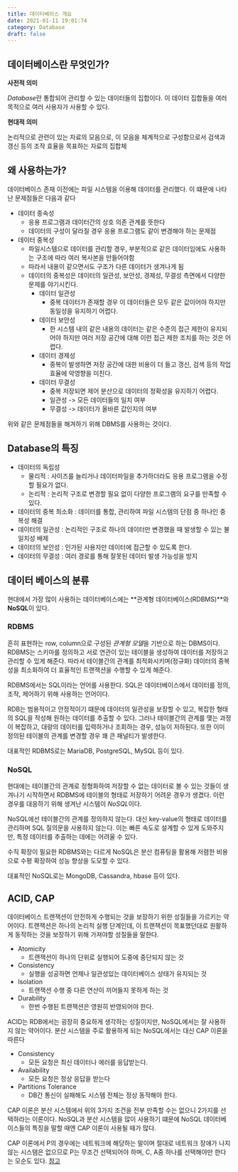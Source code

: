 ```yaml
---
title: 데이터베이스 개요
date: 2021-01-11 19:01:74
category: Database
draft: false
---
```


## 데이터베이스란 무엇인가?

**사전적 의미**

*Database*란 통합되어 관리할 수 있는 데이터들의 집합이다. 이 데이터 집합들을 여러 목적으로 여러 사용자가 사용할 수 있다.

**현대적 의미**

논리적으로 관련이 있는 자료의 모음으로, 이 모음을 체계적으로 구성함으로서 검색과 갱신 등의 조작 효율을 목표하는 자료의 집합체

## 왜 사용하는가?
데이터베이스 존재 이전에는 파일 시스템을 이용해 데이터를 관리했다. 이 떄문에 나타난 문제점들은 다음과 같다

- 데이터 종속성
  - 응용 프로그램과 데이터간의 상호 의존 관계를 뜻한다
  - 데이터의 구성이 달라질 경우 응용 프로그램도 같이 변경해야 하는 문제점
- 데이터 중복성
  - 파일시스템으로 데이터를 관리할 경우, 부분적으로 같은 데이터임에도 사용하는 구조에 따라 여러 복사본을 만들어야함
  - 따라서 내용이 같으면서도 구조가 다른 데이터가 생겨나게 됨
  - 데이터의 중복성은 데이터의 일관성, 보안성, 경제성, 무결성 측면에서 다양한 문제를 야기시킨다.
    - 데이터 일관성
      - 중복 데이터가 존재할 경우 이 데이터들은 모두 같은 값이어야 하지만 동일성을 유지하기 어렵다.
    - 데이터 보안성
      - 한 시스템 내의 같은 내용의 데이터는 같은 수준의 접근 제한이 유지되어야 하지만 여러 저장 공간에 대해 이런 접근 제한 조치를 하는 것은 어렵다.
    - 데이터 경제성
      - 중복이 발생하면 저장 공간에 대한 비용이 더 들고 갱신, 검색 등의 작업 효율에 악영향을 미친다.
    - 데이터 무결성
      - 중복 저장되면 제어 분산으로 데이터의 정확성을 유지하기 어렵다.
      - 일관성 -> 모든 데이터들의 일치 여부
      - 무결성 -> 데이터가 올바른 값인지의 여부

위와 같은 문제점들을 해겨하기 위해 DBMS를 사용하는 것이다.

## Database의 특징

- 데이터의 독립성
  - 물리적 : 사이즈를 늘리거나 데이터파일을 추가하더라도 응용 프로그램을 수정할 필요가 없다.
  - 논리적 : 논리적 구조로 변경할 필요 없이 다양한 프로그램의 요구를 만족할 수 있다.
- 데이터의 중복 최소화 : 데이터를 통합, 관리하여 파일 시스템의 단점 중 하나인 중복성 해결
- 데이터의 일관성 : 논리적인 구조로 하나의 데이터만 변경했을 때 발생할 수 있는 불일치성 배제
- 데이터의 보안성 : 인가된 사용자만 데이터에 접근할 수 있도록 한다.
- 데이터의 무결성 : 여러 경로를 통해 잘못된 데이터 발생 가능성을 방지

## 데이터 베이스의 분류

현대에서 가장 많이 사용하는 데이터베이스에는 **관계형 데이터베이스(RDBMS)**와 **NoSQL**이 있다.

### RDBMS

흔히 표현하는 row, column으로 구성된 *관계형 모델*을 기반으로 하는 DBMS이다. RDBMS는 스키마를 정의하고 서로 연관이 있는 테이블을 생성하여 데이터를 저장하고 관리할 수 있게 해준다. 따라서 테이블간의 관계를 최적화시키며(정규화) 데이터의 중복성을 최소화하여  더 효율적인 트랜잭션을 수행할 수 있게 해준다.

RDBMS에서는 SQL이라는 언어를 사용한다. SQL은 데이터베이스에서 데이터를 정의, 조작, 제어하기 위해 사용하는 언어이다.

RDB는 범용적이고 안정적이기 떄문에 데이터의 일관성을 보장할 수 있고, 복잡한 형태의 SQL을 작성해 원하는 데이터를 추출할 수 있다. 그러나 테이블간의 관계를 맺는 과정이 복잡하고, 대량의 데이터를 입력하거나 조회하는 경우, 성능이 저하된다. 또한 이미 정의된 테이블의 관계를 변경할 경우 꽤 큰 패널티가 발생한다.

대표적인 RDBMS로는 MariaDB, PostgreSQL, MySQL 등이 있다.

### NoSQL

현대에는 테이블간의 관계로 정형화하여 저장할 수 없는 데이터로 볼 수 있는 것들이 생겨나기 시작하면서 RDBMS에 테이블의 형태로 저장하기 어려운 경우가 생겼다. 이런 경우를 대응하기 위해 생겨난 시스템이 *NoSQL*이다.

NoSQL에선 테이블간의 관계를 정의하지 않는다. 대신 key-value의 형태로 데이터를 관리하며 SQL 질의문을 사용하지 않는다. 이는 빠른 속도로 설계할 수 있게 도와주지만, 특정 데이터를 추출하는 데에는 어려울 수 있다. 

수직 확장이 필요한 RDBMS와는 다르게 NoSQL은 분산 컴퓨팅을 활용해 저렴한 비용으로 수평 확장하여 성능 향상을 도모할 수 있다.

대표적인 NoSQL로는 MongoDB, Cassandra, hbase 등이 있다.

## ACID, CAP

데이터베이스 트랜잭션이 안전하게 수행되는 것을 보장하기 위한 성질들을 가르키는 약어이다. 트랜잭션은 하나의 논리적 실행 단계인데, 이 트랜잭션이 목표했던대로 원활하게 동작하는 것을 보장하기 위해 가져야할 성질들을 말한다.

- Atomicity
  - 트랜잭션이 하나의 단위로 실행되어 도중에 중단되지 않는 것
- Consistency
  - 실행을 성공하면 언제나 일관성있는 데이터베이스 상태가 유지되는 것
- Isolation
  - 트랜잭션 수행 중 다른 연산이 끼어들지 못하게 하는 것
- Durability
  - 한번 수행된 트랜잭션은 영원히 반영되어야 한다.

ACID는 RDB에서는 굉장히 중요하게 생각하는 성질이지만, NoSQL에서는 잘 사용하지 않는 약어이다. 분산 시스템을 주로 활용하게 되는 NoSQL에서는 대신 CAP 이론을 따른다

- Consistency
  - 모든 요청은 최신 데이터나 에러를 응답받는다.
- Availability
  - 모든 요청은 정상 응답을 받는다
- Partitions Tolerance
  - DB간 통신이 실패해도 시스템 전체는 정상 동작해야 한다.

CAP 이론은 분산 시스템에서 위의 3가지 조건을 전부 만족할 수는 없으니 2가지를 선택하라는 이론이다. NoSQL과 분산 시스템을 많이 사용하기 떄문에 NoSQL 데이터베이스들의 특징을 말할 때엔 CAP 이론이 사용될 때가 많다.

CAP 이론에서 P의 경우에는 네트워크에 해당하는 말이며 절대로 네트워크 장애가 나지 않는 시스템은 없으므로 P는 무조건 선택되어야 하며, C, A중 하나를 선택해야만 한다는 모순도 있다. [참고](http://eincs.com/2013/07/misleading-and-truth-of-cap-theorem/)
